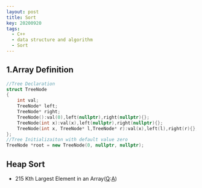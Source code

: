 ```yaml
---
layout: post
title: Sort
key: 20200920
tags:
  - C++
  - data structure and algorithm
  - Sort
---
```


## 1.Array Definition
```c++
//Tree Declaration
struct TreeNode
{
    int val;
    TreeNode* left;
    TreeNode* right;
    TreeNode():val(0),left(nullptr),right(nullptr){};
    TreeNode(int x):val(x),left(nullptr),right(nullptr){};
    TreeNode(int x, TreeNode* l,TreeNode* r):val(x),left(l),right(r){};
};
//Tree Initializaiton with default value zero
TreeNode *root = new TreeNode(0, nullptr, nullptr);
```
<!--more-->

## Heap Sort
* 215 Kth Largest Element in an Array([Q](https://leetcode.com/problems/kth-largest-element-in-an-array/):[A]())